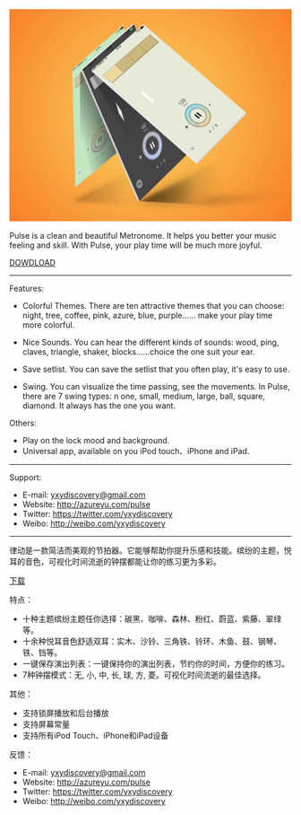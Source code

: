 	
	
<img src="https://github.com/Yogayu/Pulse/blob/master/images/banner.jpg">

Pulse is a clean and beautiful Metronome. It helps you better your music feeling and skill. With Pulse, your play time will be much more joyful.

[DOWDLOAD](https://itunes.apple.com/cn/developer/xinyu-you/id1092207432)

*****************************************************

Features:
* Colorful Themes. There are ten attractive themes that you can choose: 
night, tree, coffee, pink, azure, blue, purple...... make your play time more colorful. 

* Nice Sounds. You can hear the different kinds of sounds: 
wood, ping, claves, triangle, shaker, blocks......choice the one suit your ear.

* Save setlist. You can save the setlist that you often play, it's easy to use. 

* Swing. You can visualize the time passing, see the movements. 
In Pulse, there are 7 swing types: n
one, small, medium, large, ball, square, diamond. It always has the one you want.
	
Others:
- Play on the lock mood and background.
- Universal app, available on you iPod touch、iPhone and iPad.

*****************************************************


Support:

- E-mail: yxydiscovery@gmail.com
- Website: http://azureyu.com/pulse
- Twitter: https://twitter.com/yxydiscovery
- Weibo: http://weibo.com/yxydiscovery

----
	
律动是一款简洁而美观的节拍器。它能够帮助你提升乐感和技能。缤纷的主题，悦耳的音色，可视化时间流逝的钟摆都能让你的练习更为多彩。

[下载](https://itunes.apple.com/cn/developer/xinyu-you/id1092207432)
	
特点：
* 十种主题缤纷主题任你选择：碳黑、咖啡、森林、粉红、蔚蓝、紫藤、翠绿等。
* 十余种悦耳音色舒适双耳：实木、沙铃、三角铁、铃环、木鱼、鼓、钢琴、铁、铛等。
* 一键保存演出列表：一键保持你的演出列表，节约你的时间，方便你的练习。
* 7种钟摆模式：无, 小, 中, 长, 球, 方, 菱。可视化时间流逝的最佳选择。

其他：
- 支持锁屏播放和后台播放
- 支持屏幕常量
- 支持所有iPod Touch、iPhone和iPad设备

反馈：
- E-mail: yxydiscovery@gmail.com
- Website: http://azureyu.com/pulse
- Twitter: https://twitter.com/yxydiscovery
- Weibo: http://weibo.com/yxydiscovery
